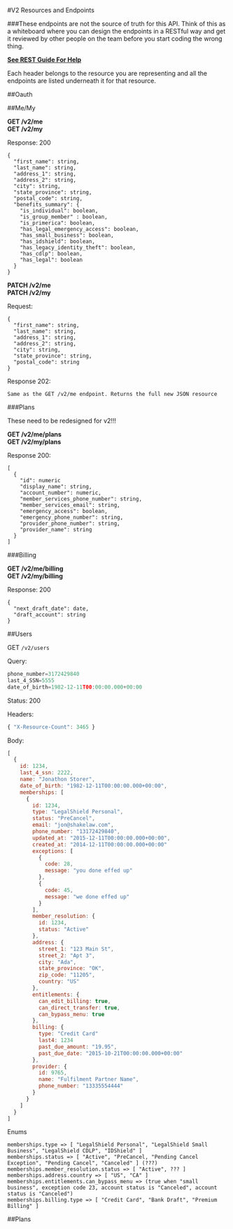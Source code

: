 #V2 Resources and Endpoints

###These endpoints are not the source of truth for this API. Think of this as a whiteboard where you can design the endpoints in a RESTful way and get it reviewed by other people on the team before you start coding the wrong thing.  
  
**[See REST Guide For Help](/restful-guide.md)**
  
Each header belongs to the resource you are representing and all the endpoints are listed underneath it for that resource.
  
##Oauth

##Me/My

**GET /v2/me**  
**GET /v2/my**  

Response: 200  
```
{  
  "first_name": string,  
  "last_name": string,  
  "address_1": string,  
  "address_2": string,  
  "city": string,  
  "state_province": string,  
  "postal_code": string,  
  "benefits_summary": {  
    "is_individual": boolean,  
    "is_group_member" : boolean,  
    "is_primerica": boolean,  
    "has_legal_emergency_access": boolean,  
    "has_small_business": boolean,  
    "has_idshield": boolean,  
    "has_legacy_identity_theft": boolean,  
    "has_cdlp": boolean,  
    "has_legal": boolean  
  }
}
```

**PATCH /v2/me**  
**PATCH /v2/my**  

Request:
```
{    
  "first_name": string,  
  "last_name": string,  
  "address_1": string,  
  "address_2": string,  
  "city": string,  
  "state_province": string,  
  "postal_code": string  
}
```

Response 202:  
```
Same as the GET /v2/me endpoint. Returns the full new JSON resource
```

###Plans

These need to be redesigned for v2!!!

**GET /v2/me/plans**  
**GET /v2/my/plans**  

Response 200:
```
[  
  {  
    "id": numeric  
    "display_name": string,  
    "account_number": numeric,    
    "member_services_phone_number": string,  
    "member_services_email": string,  
    "emergency_access": boolean,  
    "emergency_phone_number": string,
    "provider_phone_number": string,
    "provider_name": string
  }  
]
```

###Billing

**GET /v2/me/billing**  
**GET /v2/my/billing**  

Response: 200  
```
{  
  "next_draft_date": date,  
  "draft_account": string  
}  
```

##Users

GET `/v2/users`

Query:

```javascript
phone_number=3172429840
last_4_SSN=5555
date_of_birth=1982-12-11T00:00:00.000+00:00
```

Status: 200

Headers:

```javascript
{ "X-Resource-Count": 3465 }
```

Body:

```javascript
[
  {
    id: 1234,
    last_4_ssn: 2222,
    name: "Jonathon Storer",
    date_of_birth: "1982-12-11T00:00:00.000+00:00",
    memberships: [
      {
        id: 1234,
        type: "LegalShield Personal",
        status: "PreCancel",
        email: "jon@shakelaw.com",
        phone_number: "13172429840",
        updated_at: "2015-12-11T00:00:00.000+00:00",
        created_at: "2014-12-11T00:00:00.000+00:00"
        exceptions: [
          {
            code: 28,
            message: "you done effed up"
          },
          {
            code: 45,
            message: "we done effed up"
          }
        ],
        member_resolution: {
          id: 1234,
          status: "Active"
        },
        address: {
          street_1: "123 Main St",
          street_2: "Apt 3",
          city: "Ada",
          state_province: "OK",
          zip_code: "11205",
          country: "US"
        },
        entitlements: {
          can_edit_billing: true,
          can_direct_transfer: true,
          can_bypass_menu: true
        },
        billing: {
          type: "Credit Card"
          last4: 1234
          past_due_amount: "19.95",
          past_due_date: "2015-10-21T00:00:00.000+00:00"
        },
        provider: {
          id: 9765,
          name: "Fulfilment Partner Name",
          phone_number: "13335554444"
        }
      }
    ]
  }
]

```

Enums

```
memberships.type => [ "LegalShield Personal", "LegalShield Small Business", "LegalShield CDLP", "IDShield" ]
memberships.status => [ "Active", "PreCancel, "Pending Cancel Exception", "Pending Cancel", "Canceled" ] (???)
memberships.member_resolution.status => [ "Active", ??? ]
memberships.address.country => [ "US", "CA" ]
memberships.entitlements.can_bypass_menu => (true when "small business", exception code 23, account status is "Canceled", account status is "Canceled")
memberships.billing.type => [ "Credit Card", "Bank Draft", "Premium Billing" ]
```

##Plans
